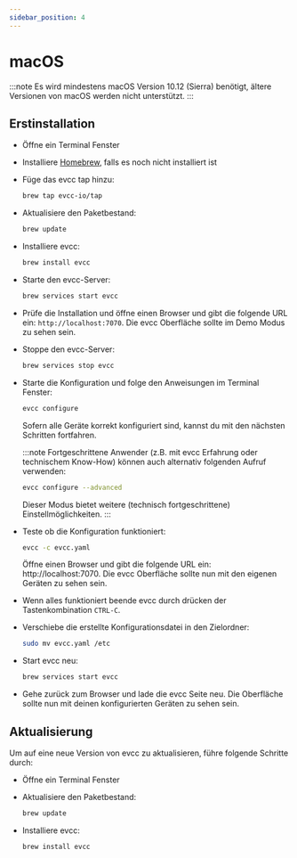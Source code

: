 ```yaml
---
sidebar_position: 4
---
```


# macOS

:::note
Es wird mindestens macOS Version 10.12 (Sierra) benötigt, ältere Versionen von macOS werden nicht unterstützt.
:::

## Erstinstallation

- Öffne ein Terminal Fenster
- Installiere [Homebrew](https://brew.sh), falls es noch nicht installiert ist
- Füge das evcc tap hinzu:

  ```sh
  brew tap evcc-io/tap
  ```

- Aktualisiere den Paketbestand:

  ```sh
  brew update
  ```

- Installiere evcc:

  ```sh
  brew install evcc
  ```

- Starte den evcc-Server:

  ```sh
  brew services start evcc
  ```

- Prüfe die Installation und öffne einen Browser und gibt die folgende URL ein: `http://localhost:7070`. Die evcc Oberfläche sollte im Demo Modus zu sehen sein.
- Stoppe den evcc-Server:

  ```sh
  brew services stop evcc
  ```

- Starte die Konfiguration und folge den Anweisungen im Terminal Fenster:

  ```sh
  evcc configure
  ```

  Sofern alle Geräte korrekt konfiguriert sind, kannst du mit den nächsten Schritten fortfahren.

  :::note
  Fortgeschrittene Anwender (z.B. mit evcc Erfahrung oder technischem Know-How) können auch alternativ folgenden Aufruf verwenden:

  ```sh
  evcc configure --advanced
  ```

  Dieser Modus bietet weitere (technisch fortgeschrittene) Einstellmöglichkeiten.
  :::

- Teste ob die Konfiguration funktioniert:

  ```sh
  evcc -c evcc.yaml
  ```

  Öffne einen Browser und gibt die folgende URL ein: http://localhost:7070. Die evcc Oberfläche sollte nun mit den eigenen Geräten zu sehen sein.

- Wenn alles funktioniert beende evcc durch drücken der Tastenkombination `CTRL-C`.

- Verschiebe die erstellte Konfigurationsdatei in den Zielordner:

  ```sh
  sudo mv evcc.yaml /etc
  ```

- Start evcc neu:

  ```sh
  brew services start evcc
  ```

- Gehe zurück zum Browser und lade die evcc Seite neu. Die Oberfläche sollte nun mit deinen konfigurierten Geräten zu sehen sein.

## Aktualisierung

Um auf eine neue Version von evcc zu aktualisieren, führe folgende Schritte durch:

- Öffne ein Terminal Fenster
- Aktualisiere den Paketbestand:

  ```sh
  brew update
  ```

- Installiere evcc:

  ```sh
  brew install evcc
  ```
